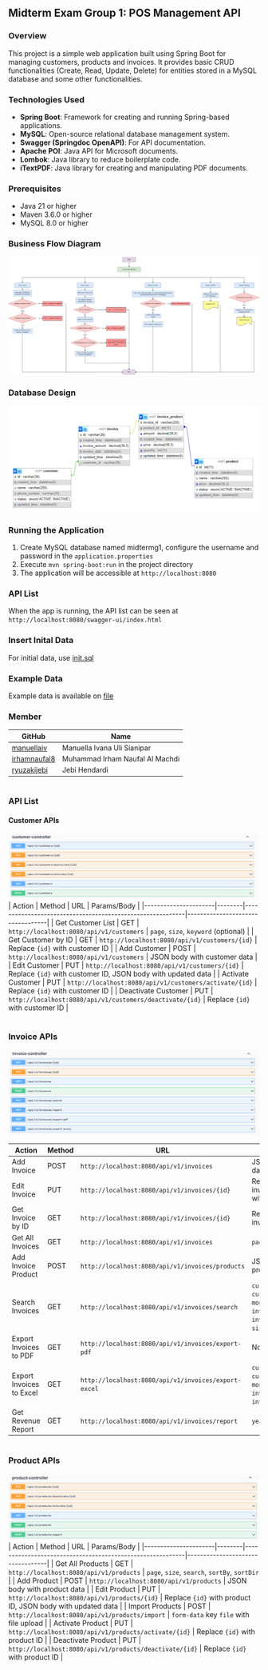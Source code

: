## Midterm Exam Group 1: POS Management API

### Overview
This project is a simple web application built using Spring Boot for managing customers, products and invoices. It provides basic CRUD functionalities (Create, Read, Update, Delete) for entities stored in a MySQL database and some other functionalities.

### Technologies Used
- **Spring Boot**: Framework for creating and running Spring-based applications.
- **MySQL**: Open-source relational database management system.
- **Swagger (Springdoc OpenAPI)**: For API documentation.
- **Apache POI**: Java API for Microsoft documents.
- **Lombok**: Java library to reduce boilerplate code.
- **iTextPDF**: Java library for creating and manipulating PDF documents.

### Prerequisites
- Java 21 or higher
- Maven 3.6.0 or higher
- MySQL 8.0 or higher

### Business Flow Diagram
![img_1.png](img/InvoiceManagement.jpg)

### Database Design
![alt text](img/image-3.png)

### Running the Application
1. Create MySQL database named midtermg1, configure the username and password in the `application.properties`
2. Execute `mvn spring-boot:run` in the project directory
3. The application will be accessible at `http://localhost:8080`

### API List
When the app is running, the API list can be seen at `http://localhost:8080/swagger-ui/index.html`

### Insert Inital Data
For initial data, use [init.sql](file%2Finit.sql)

### Example Data
Example data is available on [file](file)

### Member
| GitHub                                                               | Name                            |
|----------------------------------------------------------------------|---------------------------------|
| [manuellaiv](https://github.com/manuellaiv)                          | Manuella Ivana Uli Sianipar     |
| [irhamnaufal8](https://github.com/irhamnaufal8)                      | Muhammad Irham Naufal Al Machdi |
| [ryuzakijebi](https://github.com/ryuzakijebi)                                              | Jebi Hendardi                   |



#
### API List


#### Customer APIs
![alt text](img/image-1.png)
| Action               | Method | URL                                                       | Params/Body                      |
|----------------------|--------|-----------------------------------------------------------|----------------------------------|
| Get Customer List    | GET    | `http://localhost:8080/api/v1/customers`                  | `page`, `size`, `keyword` (optional) |
| Get Customer by ID   | GET    | `http://localhost:8080/api/v1/customers/{id}`             | Replace `{id}` with customer ID  |
| Add Customer         | POST   | `http://localhost:8080/api/v1/customers`                  | JSON body with customer data     |
| Edit Customer        | PUT    | `http://localhost:8080/api/v1/customers/{id}`             | Replace `{id}` with customer ID, JSON body with updated data |
| Activate Customer    | PUT    | `http://localhost:8080/api/v1/customers/activate/{id}`    | Replace `{id}` with customer ID  |
| Deactivate Customer  | PUT    | `http://localhost:8080/api/v1/customers/deactivate/{id}`  | Replace `{id}` with customer ID  |
#
### Invoice APIs
![alt text](img/image-2.png)

| Action                 | Method | URL                                                        | Params/Body                       |
|------------------------|--------|------------------------------------------------------------|-----------------------------------|
| Add Invoice            | POST   | `http://localhost:8080/api/v1/invoices`                    | JSON body with invoice data       |
| Edit Invoice           | PUT    | `http://localhost:8080/api/v1/invoices/{id}`               | Replace `{id}` with invoice ID, JSON body with updated data |
| Get Invoice by ID      | GET    | `http://localhost:8080/api/v1/invoices/{id}`               | Replace `{id}` with invoice ID    |
| Get All Invoices       | GET    | `http://localhost:8080/api/v1/invoices`                    | `page`, `size`                    |
| Add Invoice Product    | POST   | `http://localhost:8080/api/v1/invoices/products`           | JSON body with invoice product data |
| Search Invoices        | GET    | `http://localhost:8080/api/v1/invoices/search`             | `customerId`, `customerName`, `year`, `month`, `invoiceAmountCondition`, `invoiceAmount`, `page`, `size` |
| Export Invoices to PDF | GET    | `http://localhost:8080/api/v1/invoices/export-pdf`         | None                              |
| Export Invoices to Excel | GET  | `http://localhost:8080/api/v1/invoices/export-excel`       | `customerId`, `customerName`, `year`, `month`, `invoiceAmountCondition`, `invoiceAmount` |
| Get Revenue Report     | GET    | `http://localhost:8080/api/v1/invoices/report`             | `year`, `month`, `day`            |
#
### Product APIs
![alt text](img/image.png)
| Action               | Method | URL                                                       | Params/Body                      |
|----------------------|--------|-----------------------------------------------------------|----------------------------------|
| Get All Products     | GET    | `http://localhost:8080/api/v1/products`                   | `page`, `size`, `search`, `sortBy`, `sortDir` |
| Add Product          | POST   | `http://localhost:8080/api/v1/products`                   | JSON body with product data      |
| Edit Product         | PUT    | `http://localhost:8080/api/v1/products/{id}`              | Replace `{id}` with product ID, JSON body with updated data |
| Import Products      | POST   | `http://localhost:8080/api/v1/products/import`            | `form-data` key `file` with file upload |
| Activate Product     | PUT    | `http://localhost:8080/api/v1/products/activate/{id}`     | Replace `{id}` with product ID   |
| Deactivate Product   | PUT    | `http://localhost:8080/api/v1/products/deactivate/{id}`   | Replace `{id}` with product ID   |
